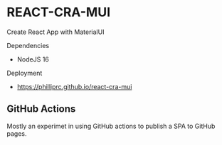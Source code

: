# REACT-CRA-MUI
Create React App with MaterialUI

Dependencies
- NodeJS 16

Deployment
- https://philliprc.github.io/react-cra-mui

## GitHub Actions

Mostly an experimet in using GitHub actions to publish a SPA to GitHub pages.
